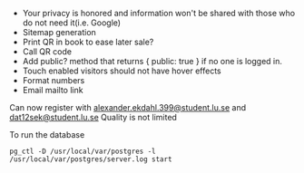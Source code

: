 * Your privacy is honored and information won't be shared with those who do not need it(i.e. Google)
* Sitemap generation
* Print QR in book to ease later sale?
* Call QR code
* Add public? method that returns { public: true } if no one is logged in.
* Touch enabled visitors should not have hover effects
* Format numbers
* Email mailto link

Can now register with alexander.ekdahl.399@student.lu.se and dat12sek@student.lu.se
Quality is not limited

To run the database

    pg_ctl -D /usr/local/var/postgres -l /usr/local/var/postgres/server.log start
